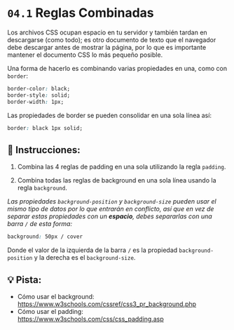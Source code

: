 # `04.1` Reglas Combinadas

Los archivos CSS ocupan espacio en tu servidor y también tardan en descargarse (como todo); es otro documento de texto que el navegador debe descargar antes de mostrar la página, por lo que es importante mantener el documento CSS lo más pequeño posible.

Una forma de hacerlo es combinando varias propiedades en una, como con `border`:

```css
border-color: black;
border-style: solid;
border-width: 1px;
```

Las propiedades de border se pueden consolidar en una sola línea así:

```css
border: black 1px solid;
```

## 📝 Instrucciones:


1. Combina las 4 reglas de padding en una sola utilizando la regla `padding`.

2. Combina todas las reglas de background en una sola línea usando la regla `background`.

*Las propiedades `background-position` y `background-size` pueden usar el mismo tipo de datos por lo que entrarán en conflicto, así que en vez de separar estas propiedades con un **espacio**, debes separarlas con una barra `/` de esta forma:*

```css
background: 50px / cover
```

Donde el valor de la izquierda de la barra `/` es la propiedad `background-position` y la derecha es el `background-size`.

## 💡 Pista:

- Cómo usar el background: https://www.w3schools.com/cssref/css3_pr_background.php
- Cómo usar el padding: https://www.w3schools.com/css/css_padding.asp
